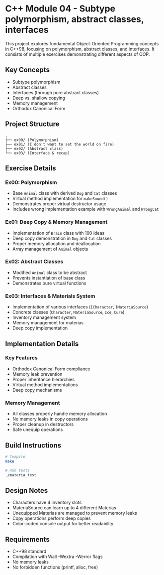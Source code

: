 # C++ Module 04 - Subtype polymorphism, abstract classes, interfaces

This project explores fundamental Object-Oriented Programming concepts in C++98, focusing on polymorphism, abstract classes, and interfaces. It consists of multiple exercises demonstrating different aspects of OOP.

## Key Concepts

- Subtype polymorphism
- Abstract classes
- Interfaces (through pure abstract classes)
- Deep vs. shallow copying
- Memory management
- Orthodox Canonical Form

## Project Structure

```
.
├── ex00/ (Polymorphism)
├── ex01/ (I don't want to set the world on fire)
├── ex02/ (Abstract class)
└── ex03/ (Interface & recap)
```

## Exercise Details

### Ex00: Polymorphism
- Base `Animal` class with derived `Dog` and `Cat` classes
- Virtual method implementation for `makeSound()`
- Demonstrates proper virtual destructor usage
- Includes wrong implementation example with `WrongAnimal` and `WrongCat`

### Ex01: Deep Copy & Memory Management
- Implementation of `Brain` class with 100 ideas
- Deep copy demonstration in `Dog` and `Cat` classes
- Proper memory allocation and deallocation
- Array management of `Animal` objects

### Ex02: Abstract Classes
- Modified `Animal` class to be abstract
- Prevents instantiation of base class
- Demonstrates pure virtual functions

### Ex03: Interfaces & Materials System
- Implementation of various interfaces (`ICharacter`, `IMateriaSource`)
- Concrete classes (`Character`, `MateriaSource`, `Ice`, `Cure`)
- Inventory management system
- Memory management for materias
- Deep copy implementation

## Implementation Details

### Key Features
- Orthodox Canonical Form compliance
- Memory leak prevention
- Proper inheritance hierarchies
- Virtual method implementations
- Deep copy mechanisms

### Memory Management
- All classes properly handle memory allocation
- No memory leaks in copy operations
- Proper cleanup in destructors
- Safe unequip operations

## Build Instructions

```bash
# Compile 
make

# Run tests
./materia_test
```

## Design Notes

- Characters have 4 inventory slots
- MateriaSource can learn up to 4 different Materias
- Unequipped Materias are managed to prevent memory leaks
- Copy operations perform deep copies
- Color-coded console output for better readability

## Requirements

- C++98 standard
- Compilation with Wall -Wextra -Werror flags
- No memory leaks
- No forbidden functions (printf, alloc, free)
